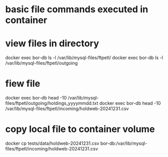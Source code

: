 # basic file commands executed in container

# view files in directory
docker exec bor-db ls -l /var/lib/mysql-files/ftpetl/
docker exec bor-db ls -l /var/lib/mysql-files/ftpetl/outgoing

# fiew file 
docker exec bor-db head -10 /var/lib/mysql-files/ftpetl/outgoing/holdings_yyyymmdd.txt
docker exec bor-db head -10 /var/lib/mysql-files/ftpetl/incoming/holdweb-20241231.csv

# copy local file to container volume
docker cp tests/data/holdweb-20241231.csv bor-db:/var/lib/mysql-files/ftpetl/incoming/holdweb-20241231.csv


